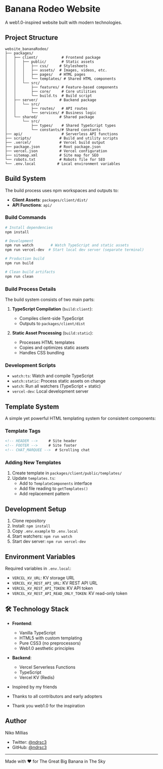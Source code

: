 # Banana Rodeo Website

A web1.0-inspired website built with modern technologies.

## Project Structure

```
website_bananaRodeo/
├── packages/
│   ├── client/           # Frontend package
│   │   ├── public/       # Static assets
│   │   │   ├── css/     # Stylesheets
│   │   │   ├── assets/  # Images, videos, etc.
│   │   │   ├── pages/   # HTML pages
│   │   │   └── templates/ # Shared HTML components
│   │   └── src/
│   │       ├── features/ # Feature-based components
│   │       ├── core/     # Core utilities
│   │       └── build.ts  # Build script
│   ├── server/          # Backend package
│   │   └── src/
│   │       ├── routes/   # API routes
│   │       └── services/ # Business logic
│   └── shared/          # Shared package
│       └── src/
│           ├── types/    # Shared TypeScript types
│           └── constants/# Shared constants
├── api/                  # Serverless API functions
├── scripts/             # Build and utility scripts
├── .vercel/             # Vercel build output
├── package.json         # Root package.json
├── vercel.json          # Vercel configuration
├── sitemap.xml          # Site map for SEO
└── robots.txt           # Robots file for SEO
└── .env.local          # Local environment variables
```

## Build System

The build process uses npm workspaces and outputs to:

- **Client Assets**: `packages/client/dist/`
- **API Functions**: `api/`

### Build Commands

```bash
# Install dependencies
npm install

# Development
npm run watch        # Watch TypeScript and static assets
npm run vercel-dev  # Start local dev server (separate terminal)

# Production build
npm run build

# Clean build artifacts
npm run clean
```

### Build Process Details

The build system consists of two main parts:

1. **TypeScript Compilation** (`build:client`):
   - Compiles client-side TypeScript
   - Outputs to `packages/client/dist`

2. **Static Asset Processing** (`build:static`):
   - Processes HTML templates
   - Copies and optimizes static assets
   - Handles CSS bundling

### Development Scripts

- `watch:ts`: Watch and compile TypeScript
- `watch:static`: Process static assets on change
- `watch`: Run all watchers (TypeScript + static)
- `vercel-dev`: Local development server

## Template System

A simple yet powerful HTML templating system for consistent components:

### Template Tags

```html
<!-- HEADER -->     # Site header
<!-- FOOTER -->     # Site footer
<!-- CHAT_MARQUEE -->  # Scrolling chat
```

### Adding New Templates

1. Create template in `packages/client/public/templates/`
2. Update `templates.ts`:
   - Add to `TemplateComponents` interface
   - Add file reading to `getTemplates()`
   - Add replacement pattern

## Development Setup

1. Clone repository
2. Install: `npm install`
3. Copy `.env.example` to `.env.local`
4. Start watchers: `npm run watch`
5. Start dev server: `npm run vercel-dev`

## Environment Variables

Required variables in `.env.local`:
- `VERCEL_KV_URL`: KV storage URL
- `VERCEL_KV_REST_API_URL`: KV REST API URL
- `VERCEL_KV_REST_API_TOKEN`: KV API token
- `VERCEL_KV_REST_API_READ_ONLY_TOKEN`: KV read-only token

## 🛠️ Technology Stack

- **Frontend**: 
  - Vanilla TypeScript
  - HTML5 with custom templating
  - Pure CSS3 (no preprocessors)
  - Web1.0 aesthetic principles

- **Backend**: 
  - Vercel Serverless Functions
  - TypeScript
  - Vercel KV (Redis)

- Inspired by my friends
- Thanks to all contributors and early adopters
- Thank you web1.0 for the inspiration

## Author

Niko Millias
- Twitter: [@ndrsc3](https://twitter.com/ndrsc3)
- GitHub: [@ndrsc3](https://github.com/ndrsc3)

---

Made with ❤️ for The Great Big Banana in The Sky

